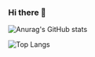 ### Hi there 👋
![Anurag's GitHub stats](https://github-readme-stats.vercel.app/api?username=JAKEYSLINKY&theme=tokyonight)

![Top Langs](https://github-readme-stats.vercel.app/api/top-langs/?username=JAKEYSLINKY&theme=radical)
<!--(https://github.com/anuraghazra/github-readme-stats)

<!-- [ (https://github.com/anuraghazra/github-readme-stats)
[Anurag's GitHub stats](https://github-readme-stats.vercel.app/api?username=JAKEYSLINKY&show_icons=true&theme=tokyonight)
<!-- **JAKEYSLINKY/JAKEYSLINKY** is a ✨ _special_ ✨ repository because its `README.md` (this file) appears on your GitHub profile.

Here are some ideas to get you started:

- 🔭 I’m currently working on ...
- 🌱 I’m currently learning ...
- 👯 I’m looking to collaborate on ...
- 🤔 I’m looking for help with ...
- 💬 Ask me about ...
- 📫 How to reach me: ...
- 😄 Pronouns: ...
- ⚡ Fun fact: ...
-->
